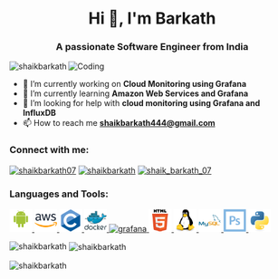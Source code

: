 <h1 align="center">Hi 👋, I'm Barkath</h1>
<h3 align="center">A passionate Software Engineer from India</h3>
<img align="right" alt="Coding" width="400" src="https://miro.medium.com/max/786/1*ZSVmWGcc1weENb0ShawWxw.gif"

<p align="left"> <img src="https://komarev.com/ghpvc/?username=shaikbarkath&label=Profile%20views&color=0e75b6&style=flat" alt="shaikbarkath" /> </p>

- 🔭 I’m currently working on **Cloud Monitoring using Grafana**
- 🌱 I’m currently learning **Amazon Web Services and Grafana**
- 🤝 I’m looking for help with **cloud monitoring using Grafana and InfluxDB**
- 📫 How to reach me **shaikbarkath444@gmail.com**

<h3 align="left">Connect with me:</h3>
<p align="left">
<a href="https://linkedin.com/in/shaikbarkath07" target="blank"><img align="center" src="https://raw.githubusercontent.com/rahuldkjain/github-profile-readme-generator/master/src/images/icons/Social/linked-in-alt.svg" alt="shaikbarkath07" height="30" width="40" /></a>
<a href="https://fb.com/shaikbarkath" target="blank"><img align="center" src="https://raw.githubusercontent.com/rahuldkjain/github-profile-readme-generator/master/src/images/icons/Social/facebook.svg" alt="shaikbarkath" height="30" width="40" /></a>
<a href="https://instagram.com/shaik_barkath_07" target="blank"><img align="center" src="https://raw.githubusercontent.com/rahuldkjain/github-profile-readme-generator/master/src/images/icons/Social/instagram.svg" alt="shaik_barkath_07" height="30" width="40" /></a>
</p>

<h3 align="left">Languages and Tools:</h3>
<p align="left"> <a href="https://developer.android.com" target="_blank" rel="noreferrer"> <img src="https://raw.githubusercontent.com/devicons/devicon/master/icons/android/android-original-wordmark.svg" alt="android" width="40" height="40"/> </a> <a href="https://aws.amazon.com" target="_blank" rel="noreferrer"> <img src="https://raw.githubusercontent.com/devicons/devicon/master/icons/amazonwebservices/amazonwebservices-original-wordmark.svg" alt="aws" width="40" height="40"/> </a> <a href="https://www.cprogramming.com/" target="_blank" rel="noreferrer"> <img src="https://raw.githubusercontent.com/devicons/devicon/master/icons/c/c-original.svg" alt="c" width="40" height="40"/> </a> <a href="https://www.docker.com/" target="_blank" rel="noreferrer"> <img src="https://raw.githubusercontent.com/devicons/devicon/master/icons/docker/docker-original-wordmark.svg" alt="docker" width="40" height="40"/> </a> <a href="https://grafana.com" target="_blank" rel="noreferrer"> <img src="https://www.vectorlogo.zone/logos/grafana/grafana-icon.svg" alt="grafana" width="40" height="40"/> </a> <a href="https://www.w3.org/html/" target="_blank" rel="noreferrer"> <img src="https://raw.githubusercontent.com/devicons/devicon/master/icons/html5/html5-original-wordmark.svg" alt="html5" width="40" height="40"/> </a> <a href="https://www.linux.org/" target="_blank" rel="noreferrer"> <img src="https://raw.githubusercontent.com/devicons/devicon/master/icons/linux/linux-original.svg" alt="linux" width="40" height="40"/> </a> <a href="https://www.mysql.com/" target="_blank" rel="noreferrer"> <img src="https://raw.githubusercontent.com/devicons/devicon/master/icons/mysql/mysql-original-wordmark.svg" alt="mysql" width="40" height="40"/> </a> <a href="https://www.photoshop.com/en" target="_blank" rel="noreferrer"> <img src="https://raw.githubusercontent.com/devicons/devicon/master/icons/photoshop/photoshop-line.svg" alt="photoshop" width="40" height="40"/> </a> <a href="https://www.python.org" target="_blank" rel="noreferrer"> <img src="https://raw.githubusercontent.com/devicons/devicon/master/icons/python/python-original.svg" alt="python" width="40" height="40"/> </a> </p>

<p><img align="left" src="https://github-readme-stats.vercel.app/api/top-langs?username=shaikbarkath&show_icons=true&locale=en&layout=compact" alt="shaikbarkath" /></p>

<p>&nbsp;<img align="center" src="https://github-readme-stats.vercel.app/api?username=shaikbarkath&show_icons=true&locale=en" alt="shaikbarkath" /></p>

<p><img align="center" src="https://github-readme-streak-stats.herokuapp.com/?user=shaikbarkath&" alt="shaikbarkath" /></p>
